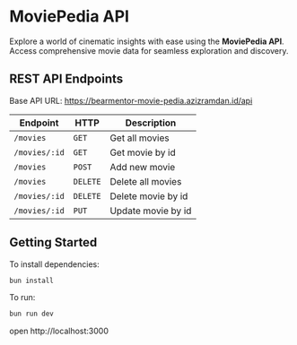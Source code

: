 # MoviePedia API

Explore a world of cinematic insights with ease using the **MoviePedia API**. Access comprehensive movie data for seamless exploration and discovery.

## REST API Endpoints

Base API URL: https://bearmentor-movie-pedia.azizramdan.id/api

| Endpoint      | HTTP     | Description        |
| ------------- | -------- | ------------------ |
| `/movies`     | `GET`    | Get all movies     |
| `/movies/:id` | `GET`    | Get movie by id    |
| `/movies`     | `POST`   | Add new movie      |
| `/movies`     | `DELETE` | Delete all movies  |
| `/movies/:id` | `DELETE` | Delete movie by id |
| `/movies/:id` | `PUT`    | Update movie by id |

## Getting Started

To install dependencies:

```sh
bun install
```

To run:

```sh
bun run dev
```

open http://localhost:3000
